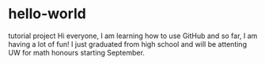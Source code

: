 # hello-world
tutorial project
Hi everyone,
I am learning how to use GitHub and so far, I am having a lot of fun!
I just graduated from high school and will be attenting UW for math honours starting September. 
